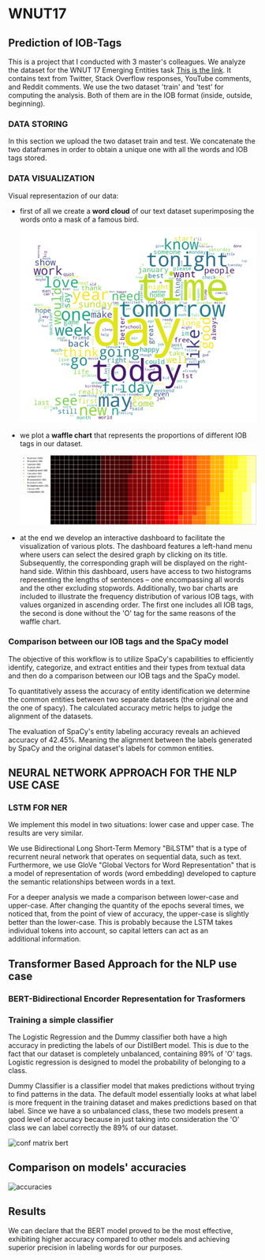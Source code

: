 # WNUT17

## Prediction of IOB-Tags

This is a project that I conducted with 3 master's colleagues. We analyze the dataset for the WNUT 17 Emerging Entities task [This is the link](https://github.com/nluninja/nlp_datasets/tree/main/WNUT17/data). It contains text from Twitter, Stack Overflow responses, YouTube comments, and Reddit comments.
We use the two dataset 'train' and 'test' for computing the analysis. Both of them are in the IOB format (inside, outside, beginning).

### DATA STORING
In this section we upload the two dataset train and test. We concatenate the two dataframes in order to obtain a unique one with all the words and IOB tags stored.

### DATA VISUALIZATION
Visual representazion of our data: 
- first of all we create a **word cloud** of our text dataset superimposing the words onto a mask of a famous bird.
  
  ![](images/wc_bird.png)
  
- we plot a **waffle chart** that represents the proportions of different IOB tags in our dataset.
  
  ![WAFFLE CHART](images/waffle_chart.png)

- at the end we develop an interactive dashboard to facilitate the visualization of various plots. The dashboard features a left-hand menu where users can select the desired graph by clicking on its title. Subsequently, the corresponding graph will be displayed on the right-hand side. Within this dashboard, users have access to two histograms representing the lengths of sentences – one encompassing all words and the other excluding stopwords. Additionally, two bar charts are included to illustrate the frequency distribution of various IOB tags, with values organized in ascending order. The first one includes all IOB tags, the second is done without the 'O' tag for the same reasons of the waffle chart.

###  Comparison between our IOB tags and the SpaCy model

The objective of this workflow is to utilize SpaCy's capabilities to efficiently identify, categorize, and extract entities and their types from textual data and then do a comparison between our IOB tags and the SpaCy model.

To quantitatively assess the accuracy of entity identification we determine the common entities between two separate datasets (the original one and the one of spacy). The calculated accuracy metric helps to judge the alignment of the datasets.

The evaluation of SpaCy's entity labeling accuracy reveals an achieved accuracy of 42.45%. Meaning the alignment between the labels generated by SpaCy and the original dataset's labels for common entities.

## NEURAL NETWORK APPROACH FOR THE NLP USE CASE

### LSTM FOR NER

We implement this model in two situations: lower case and upper case. The results are very similar.

We use Bidirectional Long Short-Term Memory "BiLSTM" that is a type of recurrent neural network that operates on sequential data, such as text. Furthermore, we use GloVe "Global Vectors for Word Representation" that is a model of representation of words (word embedding) developed to capture the semantic relationships between words in a text. 

For a deeper analysis we made a comparison between lower-case and upper-case. After changing the quantity of the epochs several times, we noticed that, from the point of view of accuracy, the upper-case is slightly better than the lower-case. 
This is probably because the LSTM takes individual tokens into account, so capital letters can act as an additional information.

## Transformer Based Approach for the NLP use case

### BERT-Bidirectional Encorder Representation for Trasformers

### Training a simple classifier

The Logistic Regression and the Dummy classifier both have a high accuracy in predicting the labels of our DistilBert model. This is due to the fact that our dataset is completely unbalanced, containing 89% of 'O' tags. Logistic regression is designed to model the probability of belonging to a class. 

Dummy Classifier is a classifier model that makes predictions without trying to find patterns in the data. The default model essentially looks at what label is more frequent in the training dataset and makes predictions based on that label. Since we have a so unbalanced class, these two models present a good level of accuracy because in just taking into consideration the 'O' class we can label correctly the 89% of our dataset.

![conf matrix bert]()

## Comparison on models' accuracies

![accuracies]()

## Results

We can declare that the BERT model proved to be the most effective, exhibiting higher accuracy compared to other models and achieving superior precision in labeling words for our purposes.









